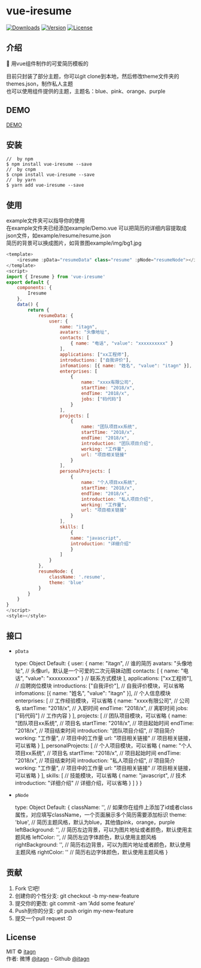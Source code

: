 # vue-iresume

<p>
  <a href="https://www.npmjs.com/package/vue-iresume.svg"><img src="https://img.shields.io/npm/dm/vue-iresume.svg" alt="Downloads"></a>
  <a href="https://www.npmjs.com/package/vue-iresume.svg"><img src="https://img.shields.io/npm/v/vue-iresume.svg" alt="Version"></a>
  <a href="https://www.npmjs.com/package/vue-iresume.svg"><img src="https://img.shields.io/npm/l/vue-iresume.svg" alt="License"></a>
</p>

## 介绍
:rocket: 用vue组件制作的可爱简历模板的  

目前只封装了部分主题，你可以git clone到本地，然后修改theme文件夹的themes.json，制作私人主题  
也可以使用组件提供的主题，主题名：blue、pink、orange、purple
## DEMO
[DEMO](https://itagn.github.io/vue-iresume/dist)  

## 安装
```text
//  by npm
$ npm install vue-iresume --save
//  by cnpm
$ cnpm install vue-iresume --save
//  by yarn
$ yarn add vue-iresume --save
```

## 使用  
example文件夹可以指导你的使用  
在example文件夹已经添加example/Demo.vue   可以把简历的详细内容提取成json文件，如example/resume/resume.json  
简历的背景可以换成图片，如背景图example/img/bg1.jpg
```javascript
<template>
    <iresume :pData="resumeData" class="resume" :pNode="resumeNode"></iresume>
</template>
<script>
import { Iresume } from 'vue-iresume'
export default {
    components: {
        Iresume
    },
    data() {
        return {
            resumeData: {
                user: {
                    name: "itagn",
                    avatars: "头像地址",
                    contacts: [
                        { name: "电话", "value": "xxxxxxxxxx" }
                    ],
                    applications: ["xx工程师"],
                    introductions: ["自我评价"],
                    infomations: [{ name: "姓名", "value": "itagn" }],
                    enterprises: [
                        {
                            name: "xxxx有限公司",
                            startTime: "2018/x",
                            endTime: "2018/x",
                            jobs: ["码代码"]
                        }
                    ],
                    projects: [
                        {
                            name: "团队项目xx系统",
                            startTime: "2018/x",
                            endTime: "2018/x",
                            introduction: "团队项目介绍",
                            working: "工作量",
                            url: "项目相关链接"
                        }
                    ],
                    personalProjects: [
                        {
                            name: "个人项目xx系统",
                            startTime: "2018/x",
                            endTime: "2018/x",
                            introduction: "私人项目介绍",
                            working: "工作量",
                            url: "项目相关链接"
                        }
                    ],
                    skills: [
                        {
                        name: "javascript",
                        introduction: "详细介绍"
                        }
                    ]
                }
            },
            resumeNode: {
                className: '.resume',
                theme: 'blue'
            }
        }
    }
}
</script>
<style></style>
```

## 接口
- `pData`   


    type: Object
    Default: {
        user: {
            name: "itagn",  //  谁的简历
            avatars: "头像地址",  //  头像url，默认是一个可爱的二次元萌妹动图
            contacts: [
                { name: "电话", "value": "xxxxxxxxxx" }  //  联系方式模块
            ],
            applications: ["xx工程师"],  //  应聘岗位模块
            introductions: ["自我评价"],  //  自我评价模块，可以省略
            infomations: [{ name: "姓名", "value": "itagn" }],  //  个人信息模块
            enterprises: [  //  工作经验模块，可以省略
                {
                    name: "xxxx有限公司",   //  公司名
                    startTime: "2018/x",  //  入职时间
                    endTime: "2018/x",  //  离职时间
                    jobs: ["码代码"]  //  工作内容
                }
            ],
            projects: [  //  团队项目模块，可以省略
                {
                    name: "团队项目xx系统",  //  项目名
                    startTime: "2018/x",  //  项目起始时间
                    endTime: "2018/x",  //  项目结束时间
                    introduction: "团队项目介绍",  //  项目简介
                    working: "工作量",  //  项目中的工作量
                    url: "项目相关链接"  //  项目相关链接，可以省略
                }
            ],
            personalProjects: [  //  个人项目模块，可以省略
                {
                    name: "个人项目xx系统",  //  项目名
                    startTime: "2018/x",  //  项目起始时间
                    endTime: "2018/x",  //  项目结束时间
                    introduction: "私人项目介绍",  //  项目简介
                    working: "工作量",  //  项目中的工作量
                    url: "项目相关链接"  //  项目相关链接，可以省略
                }
            ],
            skills: [  //  技能模块，可以省略
                {
                    name: "javascript",  //  技术
                    introduction: "详细介绍"  //  详细介绍，可以省略
                }
            ]
        }
    }


- `pNode` 


    type: Object
    Default: {
        className: '',  //  如果你在组件上添加了id或者class属性，对应填写className，一个页面展示多个简历需要添加标识
        theme: 'blue',  //  简历主题风格，默认为blue，其他值pink，orange，purple
        leftBackground: '',  //  简历左边背景，可以为图片地址或者颜色，默认使用主题风格
        leftColor: '',  //  简历左边字体颜色，默认使用主题风格
        rightBackground: '',  //  简历右边背景，可以为图片地址或者颜色，默认使用主题风格
        rightColor: ''  //  简历右边字体颜色，默认使用主题风格
    }


## 贡献

1. Fork 它吧!
1. 创建你的个性分支: git checkout -b my-new-feature
1. 提交你的更改: git commit -am 'Add some feature'
1. Push到你的分支: git push origin my-new-feature
1. 提交一个pull request :D

## License
MIT © [itagn][1]  
作者: 微博 [@itagn][2] - Github [@itagn][3] 

[1]: https://www.npmjs.com/~itagn
[2]: https://weibo.com/p/1005053782707172
[3]: https://github.com/itagn
